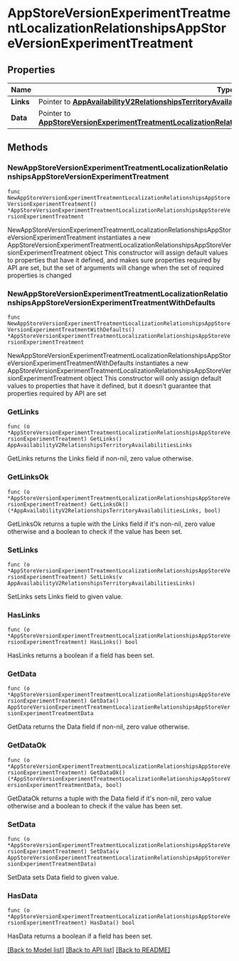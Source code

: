 # AppStoreVersionExperimentTreatmentLocalizationRelationshipsAppStoreVersionExperimentTreatment

## Properties

Name | Type | Description | Notes
------------ | ------------- | ------------- | -------------
**Links** | Pointer to [**AppAvailabilityV2RelationshipsTerritoryAvailabilitiesLinks**](AppAvailabilityV2RelationshipsTerritoryAvailabilitiesLinks.md) |  | [optional] 
**Data** | Pointer to [**AppStoreVersionExperimentTreatmentLocalizationRelationshipsAppStoreVersionExperimentTreatmentData**](AppStoreVersionExperimentTreatmentLocalizationRelationshipsAppStoreVersionExperimentTreatmentData.md) |  | [optional] 

## Methods

### NewAppStoreVersionExperimentTreatmentLocalizationRelationshipsAppStoreVersionExperimentTreatment

`func NewAppStoreVersionExperimentTreatmentLocalizationRelationshipsAppStoreVersionExperimentTreatment() *AppStoreVersionExperimentTreatmentLocalizationRelationshipsAppStoreVersionExperimentTreatment`

NewAppStoreVersionExperimentTreatmentLocalizationRelationshipsAppStoreVersionExperimentTreatment instantiates a new AppStoreVersionExperimentTreatmentLocalizationRelationshipsAppStoreVersionExperimentTreatment object
This constructor will assign default values to properties that have it defined,
and makes sure properties required by API are set, but the set of arguments
will change when the set of required properties is changed

### NewAppStoreVersionExperimentTreatmentLocalizationRelationshipsAppStoreVersionExperimentTreatmentWithDefaults

`func NewAppStoreVersionExperimentTreatmentLocalizationRelationshipsAppStoreVersionExperimentTreatmentWithDefaults() *AppStoreVersionExperimentTreatmentLocalizationRelationshipsAppStoreVersionExperimentTreatment`

NewAppStoreVersionExperimentTreatmentLocalizationRelationshipsAppStoreVersionExperimentTreatmentWithDefaults instantiates a new AppStoreVersionExperimentTreatmentLocalizationRelationshipsAppStoreVersionExperimentTreatment object
This constructor will only assign default values to properties that have it defined,
but it doesn't guarantee that properties required by API are set

### GetLinks

`func (o *AppStoreVersionExperimentTreatmentLocalizationRelationshipsAppStoreVersionExperimentTreatment) GetLinks() AppAvailabilityV2RelationshipsTerritoryAvailabilitiesLinks`

GetLinks returns the Links field if non-nil, zero value otherwise.

### GetLinksOk

`func (o *AppStoreVersionExperimentTreatmentLocalizationRelationshipsAppStoreVersionExperimentTreatment) GetLinksOk() (*AppAvailabilityV2RelationshipsTerritoryAvailabilitiesLinks, bool)`

GetLinksOk returns a tuple with the Links field if it's non-nil, zero value otherwise
and a boolean to check if the value has been set.

### SetLinks

`func (o *AppStoreVersionExperimentTreatmentLocalizationRelationshipsAppStoreVersionExperimentTreatment) SetLinks(v AppAvailabilityV2RelationshipsTerritoryAvailabilitiesLinks)`

SetLinks sets Links field to given value.

### HasLinks

`func (o *AppStoreVersionExperimentTreatmentLocalizationRelationshipsAppStoreVersionExperimentTreatment) HasLinks() bool`

HasLinks returns a boolean if a field has been set.

### GetData

`func (o *AppStoreVersionExperimentTreatmentLocalizationRelationshipsAppStoreVersionExperimentTreatment) GetData() AppStoreVersionExperimentTreatmentLocalizationRelationshipsAppStoreVersionExperimentTreatmentData`

GetData returns the Data field if non-nil, zero value otherwise.

### GetDataOk

`func (o *AppStoreVersionExperimentTreatmentLocalizationRelationshipsAppStoreVersionExperimentTreatment) GetDataOk() (*AppStoreVersionExperimentTreatmentLocalizationRelationshipsAppStoreVersionExperimentTreatmentData, bool)`

GetDataOk returns a tuple with the Data field if it's non-nil, zero value otherwise
and a boolean to check if the value has been set.

### SetData

`func (o *AppStoreVersionExperimentTreatmentLocalizationRelationshipsAppStoreVersionExperimentTreatment) SetData(v AppStoreVersionExperimentTreatmentLocalizationRelationshipsAppStoreVersionExperimentTreatmentData)`

SetData sets Data field to given value.

### HasData

`func (o *AppStoreVersionExperimentTreatmentLocalizationRelationshipsAppStoreVersionExperimentTreatment) HasData() bool`

HasData returns a boolean if a field has been set.


[[Back to Model list]](../README.md#documentation-for-models) [[Back to API list]](../README.md#documentation-for-api-endpoints) [[Back to README]](../README.md)


